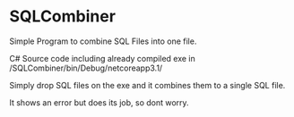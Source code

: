 # SQLCombiner
Simple Program to combine SQL Files into one file.

C# Source code including already compiled exe in /SQLCombiner/bin/Debug/netcoreapp3.1/

Simply drop SQL files on the exe and it combines them to a single SQL file.

It shows an error but does its job, so dont worry.
